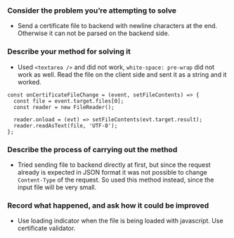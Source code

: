 ### Consider the problem you’re attempting to solve
  - Send a certificate file to backend with newline characters at the end. Otherwise
  it can not be parsed on the backend side.

### Describe your method for solving it
  - Used `<textarea />` and did not work, `white-space: pre-wrap` did not work as well.
  Read the file on the client side and sent it as a string and it worked.
```
const onCertificateFileChange = (event, setFileContents) => {
  const file = event.target.files[0];
  const reader = new FileReader();

  reader.onload = (evt) => setFileContents(evt.target.result);
  reader.readAsText(file, 'UTF-8');
};
```

### Describe the process of carrying out the method
  - Tried sending file to backend directly at first, but since the request already is expected
in JSON format it was not possible to change `Content-Type` of the request. So used this method
instead, since the input file will be very small.

### Record what happened, and ask how it could be improved
  - Use loading indicator when the file is being loaded with javascript. Use certificate validator.
